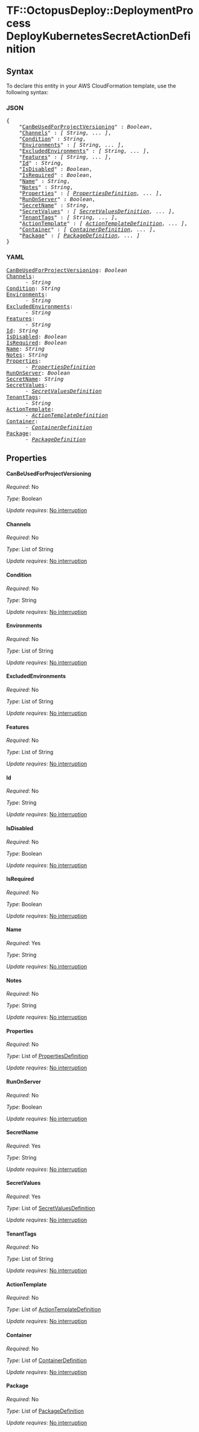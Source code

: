 # TF::OctopusDeploy::DeploymentProcess DeployKubernetesSecretActionDefinition

## Syntax

To declare this entity in your AWS CloudFormation template, use the following syntax:

### JSON

<pre>
{
    "<a href="#canbeusedforprojectversioning" title="CanBeUsedForProjectVersioning">CanBeUsedForProjectVersioning</a>" : <i>Boolean</i>,
    "<a href="#channels" title="Channels">Channels</a>" : <i>[ String, ... ]</i>,
    "<a href="#condition" title="Condition">Condition</a>" : <i>String</i>,
    "<a href="#environments" title="Environments">Environments</a>" : <i>[ String, ... ]</i>,
    "<a href="#excludedenvironments" title="ExcludedEnvironments">ExcludedEnvironments</a>" : <i>[ String, ... ]</i>,
    "<a href="#features" title="Features">Features</a>" : <i>[ String, ... ]</i>,
    "<a href="#id" title="Id">Id</a>" : <i>String</i>,
    "<a href="#isdisabled" title="IsDisabled">IsDisabled</a>" : <i>Boolean</i>,
    "<a href="#isrequired" title="IsRequired">IsRequired</a>" : <i>Boolean</i>,
    "<a href="#name" title="Name">Name</a>" : <i>String</i>,
    "<a href="#notes" title="Notes">Notes</a>" : <i>String</i>,
    "<a href="#properties" title="Properties">Properties</a>" : <i>[ <a href="propertiesdefinition.md">PropertiesDefinition</a>, ... ]</i>,
    "<a href="#runonserver" title="RunOnServer">RunOnServer</a>" : <i>Boolean</i>,
    "<a href="#secretname" title="SecretName">SecretName</a>" : <i>String</i>,
    "<a href="#secretvalues" title="SecretValues">SecretValues</a>" : <i>[ <a href="secretvaluesdefinition.md">SecretValuesDefinition</a>, ... ]</i>,
    "<a href="#tenanttags" title="TenantTags">TenantTags</a>" : <i>[ String, ... ]</i>,
    "<a href="#actiontemplate" title="ActionTemplate">ActionTemplate</a>" : <i>[ <a href="actiontemplatedefinition.md">ActionTemplateDefinition</a>, ... ]</i>,
    "<a href="#container" title="Container">Container</a>" : <i>[ <a href="containerdefinition.md">ContainerDefinition</a>, ... ]</i>,
    "<a href="#package" title="Package">Package</a>" : <i>[ <a href="packagedefinition.md">PackageDefinition</a>, ... ]</i>
}
</pre>

### YAML

<pre>
<a href="#canbeusedforprojectversioning" title="CanBeUsedForProjectVersioning">CanBeUsedForProjectVersioning</a>: <i>Boolean</i>
<a href="#channels" title="Channels">Channels</a>: <i>
      - String</i>
<a href="#condition" title="Condition">Condition</a>: <i>String</i>
<a href="#environments" title="Environments">Environments</a>: <i>
      - String</i>
<a href="#excludedenvironments" title="ExcludedEnvironments">ExcludedEnvironments</a>: <i>
      - String</i>
<a href="#features" title="Features">Features</a>: <i>
      - String</i>
<a href="#id" title="Id">Id</a>: <i>String</i>
<a href="#isdisabled" title="IsDisabled">IsDisabled</a>: <i>Boolean</i>
<a href="#isrequired" title="IsRequired">IsRequired</a>: <i>Boolean</i>
<a href="#name" title="Name">Name</a>: <i>String</i>
<a href="#notes" title="Notes">Notes</a>: <i>String</i>
<a href="#properties" title="Properties">Properties</a>: <i>
      - <a href="propertiesdefinition.md">PropertiesDefinition</a></i>
<a href="#runonserver" title="RunOnServer">RunOnServer</a>: <i>Boolean</i>
<a href="#secretname" title="SecretName">SecretName</a>: <i>String</i>
<a href="#secretvalues" title="SecretValues">SecretValues</a>: <i>
      - <a href="secretvaluesdefinition.md">SecretValuesDefinition</a></i>
<a href="#tenanttags" title="TenantTags">TenantTags</a>: <i>
      - String</i>
<a href="#actiontemplate" title="ActionTemplate">ActionTemplate</a>: <i>
      - <a href="actiontemplatedefinition.md">ActionTemplateDefinition</a></i>
<a href="#container" title="Container">Container</a>: <i>
      - <a href="containerdefinition.md">ContainerDefinition</a></i>
<a href="#package" title="Package">Package</a>: <i>
      - <a href="packagedefinition.md">PackageDefinition</a></i>
</pre>

## Properties

#### CanBeUsedForProjectVersioning

_Required_: No

_Type_: Boolean

_Update requires_: [No interruption](https://docs.aws.amazon.com/AWSCloudFormation/latest/UserGuide/using-cfn-updating-stacks-update-behaviors.html#update-no-interrupt)

#### Channels

_Required_: No

_Type_: List of String

_Update requires_: [No interruption](https://docs.aws.amazon.com/AWSCloudFormation/latest/UserGuide/using-cfn-updating-stacks-update-behaviors.html#update-no-interrupt)

#### Condition

_Required_: No

_Type_: String

_Update requires_: [No interruption](https://docs.aws.amazon.com/AWSCloudFormation/latest/UserGuide/using-cfn-updating-stacks-update-behaviors.html#update-no-interrupt)

#### Environments

_Required_: No

_Type_: List of String

_Update requires_: [No interruption](https://docs.aws.amazon.com/AWSCloudFormation/latest/UserGuide/using-cfn-updating-stacks-update-behaviors.html#update-no-interrupt)

#### ExcludedEnvironments

_Required_: No

_Type_: List of String

_Update requires_: [No interruption](https://docs.aws.amazon.com/AWSCloudFormation/latest/UserGuide/using-cfn-updating-stacks-update-behaviors.html#update-no-interrupt)

#### Features

_Required_: No

_Type_: List of String

_Update requires_: [No interruption](https://docs.aws.amazon.com/AWSCloudFormation/latest/UserGuide/using-cfn-updating-stacks-update-behaviors.html#update-no-interrupt)

#### Id

_Required_: No

_Type_: String

_Update requires_: [No interruption](https://docs.aws.amazon.com/AWSCloudFormation/latest/UserGuide/using-cfn-updating-stacks-update-behaviors.html#update-no-interrupt)

#### IsDisabled

_Required_: No

_Type_: Boolean

_Update requires_: [No interruption](https://docs.aws.amazon.com/AWSCloudFormation/latest/UserGuide/using-cfn-updating-stacks-update-behaviors.html#update-no-interrupt)

#### IsRequired

_Required_: No

_Type_: Boolean

_Update requires_: [No interruption](https://docs.aws.amazon.com/AWSCloudFormation/latest/UserGuide/using-cfn-updating-stacks-update-behaviors.html#update-no-interrupt)

#### Name

_Required_: Yes

_Type_: String

_Update requires_: [No interruption](https://docs.aws.amazon.com/AWSCloudFormation/latest/UserGuide/using-cfn-updating-stacks-update-behaviors.html#update-no-interrupt)

#### Notes

_Required_: No

_Type_: String

_Update requires_: [No interruption](https://docs.aws.amazon.com/AWSCloudFormation/latest/UserGuide/using-cfn-updating-stacks-update-behaviors.html#update-no-interrupt)

#### Properties

_Required_: No

_Type_: List of <a href="propertiesdefinition.md">PropertiesDefinition</a>

_Update requires_: [No interruption](https://docs.aws.amazon.com/AWSCloudFormation/latest/UserGuide/using-cfn-updating-stacks-update-behaviors.html#update-no-interrupt)

#### RunOnServer

_Required_: No

_Type_: Boolean

_Update requires_: [No interruption](https://docs.aws.amazon.com/AWSCloudFormation/latest/UserGuide/using-cfn-updating-stacks-update-behaviors.html#update-no-interrupt)

#### SecretName

_Required_: Yes

_Type_: String

_Update requires_: [No interruption](https://docs.aws.amazon.com/AWSCloudFormation/latest/UserGuide/using-cfn-updating-stacks-update-behaviors.html#update-no-interrupt)

#### SecretValues

_Required_: Yes

_Type_: List of <a href="secretvaluesdefinition.md">SecretValuesDefinition</a>

_Update requires_: [No interruption](https://docs.aws.amazon.com/AWSCloudFormation/latest/UserGuide/using-cfn-updating-stacks-update-behaviors.html#update-no-interrupt)

#### TenantTags

_Required_: No

_Type_: List of String

_Update requires_: [No interruption](https://docs.aws.amazon.com/AWSCloudFormation/latest/UserGuide/using-cfn-updating-stacks-update-behaviors.html#update-no-interrupt)

#### ActionTemplate

_Required_: No

_Type_: List of <a href="actiontemplatedefinition.md">ActionTemplateDefinition</a>

_Update requires_: [No interruption](https://docs.aws.amazon.com/AWSCloudFormation/latest/UserGuide/using-cfn-updating-stacks-update-behaviors.html#update-no-interrupt)

#### Container

_Required_: No

_Type_: List of <a href="containerdefinition.md">ContainerDefinition</a>

_Update requires_: [No interruption](https://docs.aws.amazon.com/AWSCloudFormation/latest/UserGuide/using-cfn-updating-stacks-update-behaviors.html#update-no-interrupt)

#### Package

_Required_: No

_Type_: List of <a href="packagedefinition.md">PackageDefinition</a>

_Update requires_: [No interruption](https://docs.aws.amazon.com/AWSCloudFormation/latest/UserGuide/using-cfn-updating-stacks-update-behaviors.html#update-no-interrupt)

